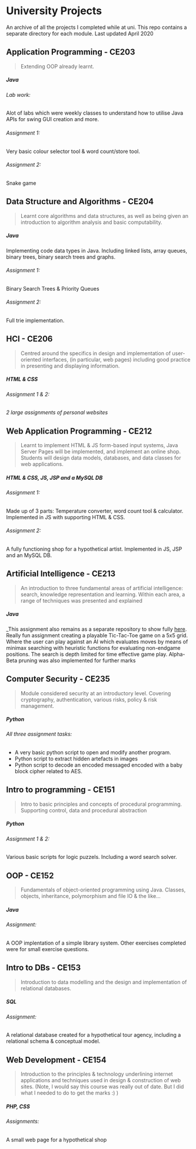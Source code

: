 # University Projects
An archive of all the projects I completed while at uni. This repo contains a separate directory for each module.
Last updated April 2020

## Application Programming - CE203
> Extending OOP already learnt.
##### Java
###### Lab work:
Alot of labs which were weekly classes to understand how to utilise Java APIs for swing GUI creation and more.
###### Assignment 1:
Very basic colour selector tool & word count/store tool.
###### Assignment 2:
Snake game

## Data Structure and Algorithms - CE204
> Learnt core algorithms and data structures, as well as being given an introduction to algorithm analysis and basic computability.
##### Java
Implementing code data types in Java.  Including linked lists, array queues, binary trees, binary search trees and graphs.
###### Assignment 1:
Binary Search Trees & Priority Queues
###### Assignment 2:
Full trie implementation.

## HCI - CE206  
> Centred around the specifics in design and implementation of user-oriented interfaces, (in particular, web pages) including good practice in presenting and displaying information.
##### HTML & CSS
###### Assignment 1 & 2:
_2 large assignments of personal websites_

## Web Application Programming - CE212
> Learnt to implement HTML & JS form-based input systems, Java Server Pages will be implemented, and implement an online shop. Students will design data models, databases, and data classes for web applications.
##### HTML & CSS, JS, JSP and a MySQL DB
###### Assignment 1:
Made up of 3 parts: Temperature converter, word count tool & calculator. Implemented in JS with supporting HTML & CSS.
###### Assignment 2:
A fully functioning shop for a hypothetical artist. Implemented in JS, JSP and an MySQL DB.

## Artificial Intelligence - CE213
> An introduction to three fundamental areas of artificial intelligence: search, knowledge representation and learning. Within each area, a range of techniques was presented and explained
##### Java
_This assignment also remains as a separate repository to show fully [here](https://github.com/conorhennessy/Tic-Tac-Toe-AI).
Really fun assignment creating a playable Tic-Tac-Toe game on a 5x5 grid. Where the user can play against an AI which evaluates moves by means of minimax searching with heuristic functions for evaluating non-endgame positions. The search is depth limited for time effective game play.
Alpha-Beta pruning was also implemented for further marks

## Computer Security - CE235
> Module considered security at an introductory level. Covering cryptography, authentication, various risks, policy & risk management.
##### Python
###### All three assignment tasks:
* A very basic python script to open and modify another program.
* Python script to extract hidden artefacts in images
* Python script to decode an encoded messaged encoded with a baby block cipher related to AES.

## Intro to programming - CE151
> Intro to basic principles and concepts of procedural programming. Supporting control, data and procedural abstraction
##### Python
###### Assignment 1 & 2:
Various basic scripts for logic puzzels. Including a word search solver.

## OOP - CE152
> Fundamentals of object-oriented programming using Java. Classes, objects, inheritance, polymorphism and file IO & the like...
##### Java
###### Assignment:
A OOP implentation of a simple library system. Other exercises completed were for small exercise questions.

## Intro to DBs - CE153
>  Introduction to data modelling and the design and implementation of relational databases.
##### SQL
###### Assignment:
A relational database created for a hypothetical tour agency, including a relational schema & conceptual model.

## Web Development - CE154
> Introduction to the principles & technology underlining internet applications and techniques used in design & construction of web sites.
> (Note, I would say this course was really out of date. But I did what I needed to do to get the marks :) )
##### PHP, CSS
###### Assignments:
A small web page for a hypothetical shop
